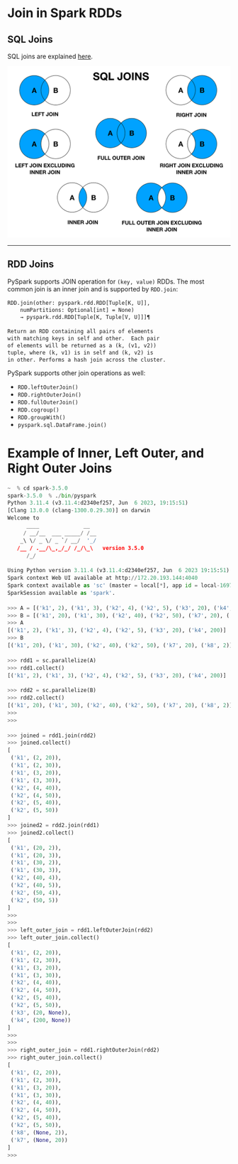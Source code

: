 # Join in Spark RDDs

## SQL Joins

SQL joins are explained [here](https://medium.com/@iammanolov98/mastering-sql-joins-coding-interview-preparation-innerjoin-e96bef58afc2).

<img src="./sql_joins.png"/>        

-------

## RDD Joins

PySpark supports JOIN operation for `(key, value)` RDDs.
The most common join is an inner join and is supported 
by `RDD.join`:

	RDD.join(other: pyspark.rdd.RDD[Tuple[K, U]], 
		numPartitions: Optional[int] = None) 
		→ pyspark.rdd.RDD[Tuple[K, Tuple[V, U]]]¶

	Return an RDD containing all pairs of elements 
	with matching keys in self and other.  Each pair 
	of elements will be returned as a (k, (v1, v2)) 
	tuple, where (k, v1) is in self and (k, v2) is 
	in other. Performs a hash join across the cluster.

PySpark supports other join operations as  well:

* `RDD.leftOuterJoin()`
* `RDD.rightOuterJoin()`
* `RDD.fullOuterJoin()`
* `RDD.cogroup()`
* `RDD.groupWith()`
* `pyspark.sql.DataFrame.join()`

# Example of Inner, Left Outer, and Right Outer Joins


~~~python
~  % cd spark-3.5.0
spark-3.5.0  % ./bin/pyspark
Python 3.11.4 (v3.11.4:d2340ef257, Jun  6 2023, 19:15:51) 
[Clang 13.0.0 (clang-1300.0.29.30)] on darwin
Welcome to
      ____              __
     / __/__  ___ _____/ /__
    _\ \/ _ \/ _ `/ __/  '_/
   /__ / .__/\_,_/_/ /_/\_\   version 3.5.0
      /_/

Using Python version 3.11.4 (v3.11.4:d2340ef257, Jun  6 2023 19:15:51)
Spark context Web UI available at http://172.20.193.144:4040
Spark context available as 'sc' (master = local[*], app id = local-1697594039497).
SparkSession available as 'spark'.

>>> A = [('k1', 2), ('k1', 3), ('k2', 4), ('k2', 5), ('k3', 20), ('k4', 200)]
>>> B = [('k1', 20), ('k1', 30), ('k2', 40), ('k2', 50), ('k7', 20), ('k8', 2)]
>>> A
[('k1', 2), ('k1', 3), ('k2', 4), ('k2', 5), ('k3', 20), ('k4', 200)]
>>> B
[('k1', 20), ('k1', 30), ('k2', 40), ('k2', 50), ('k7', 20), ('k8', 2)]

>>> rdd1 = sc.parallelize(A)
>>> rdd1.collect()
[('k1', 2), ('k1', 3), ('k2', 4), ('k2', 5), ('k3', 20), ('k4', 200)]

>>> rdd2 = sc.parallelize(B)
>>> rdd2.collect()
[('k1', 20), ('k1', 30), ('k2', 40), ('k2', 50), ('k7', 20), ('k8', 2)]
>>>
>>>

>>> joined = rdd1.join(rdd2)
>>> joined.collect()
[
 ('k1', (2, 20)), 
 ('k1', (2, 30)), 
 ('k1', (3, 20)), 
 ('k1', (3, 30)), 
 ('k2', (4, 40)), 
 ('k2', (4, 50)), 
 ('k2', (5, 40)), 
 ('k2', (5, 50))
]
>>> joined2 = rdd2.join(rdd1)
>>> joined2.collect()
[
 ('k1', (20, 2)), 
 ('k1', (20, 3)), 
 ('k1', (30, 2)), 
 ('k1', (30, 3)), 
 ('k2', (40, 4)), 
 ('k2', (40, 5)), 
 ('k2', (50, 4)), 
 ('k2', (50, 5))
]
>>>
>>>
>>> left_outer_join = rdd1.leftOuterJoin(rdd2)
>>> left_outer_join.collect()
[
 ('k1', (2, 20)), 
 ('k1', (2, 30)), 
 ('k1', (3, 20)), 
 ('k1', (3, 30)), 
 ('k2', (4, 40)), 
 ('k2', (4, 50)), 
 ('k2', (5, 40)), 
 ('k2', (5, 50)), 
 ('k3', (20, None)), 
 ('k4', (200, None))
]
>>>
>>>
>>> right_outer_join = rdd1.rightOuterJoin(rdd2)
>>> right_outer_join.collect()
[
 ('k1', (2, 20)), 
 ('k1', (2, 30)), 
 ('k1', (3, 20)), 
 ('k1', (3, 30)), 
 ('k2', (4, 40)), 
 ('k2', (4, 50)), 
 ('k2', (5, 40)), 
 ('k2', (5, 50)), 
 ('k8', (None, 2)), 
 ('k7', (None, 20))
]
>>>
~~~
